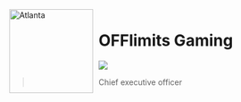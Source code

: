 <img width="150" height="150" align="left" style="float: left; margin: 0 10px 0 0;" alt="Atlanta" src="https://media.discordapp.net/attachments/726594273889484960/726853235998064640/off.png">  


# OFFlimits Gaming


[![](https://img.shields.io/discord/565048515357835264.svg?logo=discord&colorB=7289DA)](https://discord.gg/vhhS5jQVdg)

> Chief executive officer
